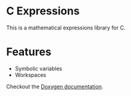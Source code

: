# C Expressions
This is a mathematical expressions library for C.

# Features
* Symbolic variables
* Workspaces

Checkout the [Doxygen documentation](https://linux4life798.github.io/expressions/html).
